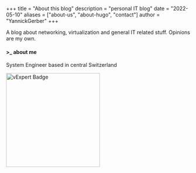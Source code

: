 +++
title = "About this blog"
description = "personal IT blog"
date = "2022-05-10"
aliases = ["about-us", "about-hugo", "contact"]
author = "YannickGerber"
+++

A blog about networking, virtualization and general IT related stuff. Opinions are my own.

#### >_    about me

System Engineer based in central Switzerland 

<img src="https://vexpert.vmware.com/directory/11762/vexpert-badge-year.png" width="256" alt="vExpert Badge" title="vExpert Badge" />
